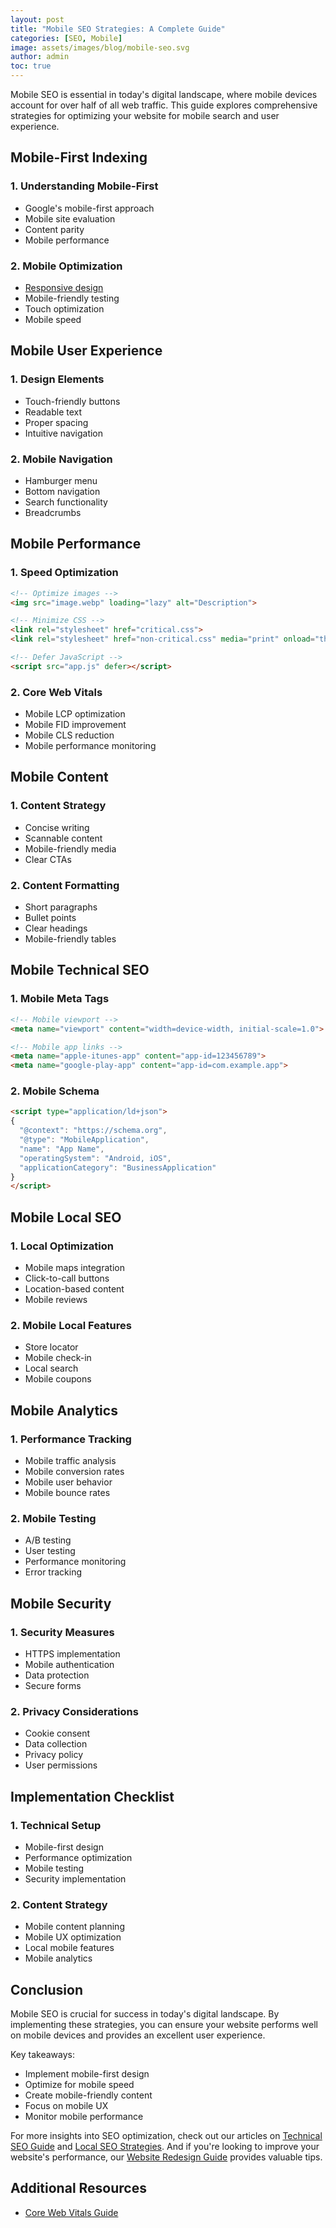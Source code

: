 ```yaml
---
layout: post
title: "Mobile SEO Strategies: A Complete Guide"
categories: [SEO, Mobile]
image: assets/images/blog/mobile-seo.svg
author: admin
toc: true
---
```


Mobile SEO is essential in today's digital landscape, where mobile devices account for over half of all web traffic. This guide explores comprehensive strategies for optimizing your website for mobile search and user experience.

## Mobile-First Indexing

### 1. Understanding Mobile-First
- Google's mobile-first approach
- Mobile site evaluation
- Content parity
- Mobile performance

### 2. Mobile Optimization
- [Responsive design](/mastering-responsive-web-design)
- Mobile-friendly testing
- Touch optimization
- Mobile speed

## Mobile User Experience

### 1. Design Elements
- Touch-friendly buttons
- Readable text
- Proper spacing
- Intuitive navigation

### 2. Mobile Navigation
- Hamburger menu
- Bottom navigation
- Search functionality
- Breadcrumbs

## Mobile Performance

### 1. Speed Optimization
```html
<!-- Optimize images -->
<img src="image.webp" loading="lazy" alt="Description">

<!-- Minimize CSS -->
<link rel="stylesheet" href="critical.css">
<link rel="stylesheet" href="non-critical.css" media="print" onload="this.media='all'">

<!-- Defer JavaScript -->
<script src="app.js" defer></script>
```

### 2. Core Web Vitals
- Mobile LCP optimization
- Mobile FID improvement
- Mobile CLS reduction
- Mobile performance monitoring

## Mobile Content

### 1. Content Strategy
- Concise writing
- Scannable content
- Mobile-friendly media
- Clear CTAs

### 2. Content Formatting
- Short paragraphs
- Bullet points
- Clear headings
- Mobile-friendly tables

## Mobile Technical SEO

### 1. Mobile Meta Tags
```html
<!-- Mobile viewport -->
<meta name="viewport" content="width=device-width, initial-scale=1.0">

<!-- Mobile app links -->
<meta name="apple-itunes-app" content="app-id=123456789">
<meta name="google-play-app" content="app-id=com.example.app">
```

### 2. Mobile Schema
```html
<script type="application/ld+json">
{
  "@context": "https://schema.org",
  "@type": "MobileApplication",
  "name": "App Name",
  "operatingSystem": "Android, iOS",
  "applicationCategory": "BusinessApplication"
}
</script>
```

## Mobile Local SEO

### 1. Local Optimization
- Mobile maps integration
- Click-to-call buttons
- Location-based content
- Mobile reviews

### 2. Mobile Local Features
- Store locator
- Mobile check-in
- Local search
- Mobile coupons

## Mobile Analytics

### 1. Performance Tracking
- Mobile traffic analysis
- Mobile conversion rates
- Mobile user behavior
- Mobile bounce rates

### 2. Mobile Testing
- A/B testing
- User testing
- Performance monitoring
- Error tracking

## Mobile Security

### 1. Security Measures
- HTTPS implementation
- Mobile authentication
- Data protection
- Secure forms

### 2. Privacy Considerations
- Cookie consent
- Data collection
- Privacy policy
- User permissions

## Implementation Checklist

### 1. Technical Setup
- Mobile-first design
- Performance optimization
- Mobile testing
- Security implementation

### 2. Content Strategy
- Mobile content planning
- Mobile UX optimization
- Local mobile features
- Mobile analytics

## Conclusion
Mobile SEO is crucial for success in today's digital landscape. By implementing these strategies, you can ensure your website performs well on mobile devices and provides an excellent user experience.

Key takeaways:
- Implement mobile-first design
- Optimize for mobile speed
- Create mobile-friendly content
- Focus on mobile UX
- Monitor mobile performance

For more insights into SEO optimization, check out our articles on [Technical SEO Guide](/technical-seo-guide/) and [Local SEO Strategies](/local-seo-strategies/). And if you're looking to improve your website's performance, our [Website Redesign Guide](/website-redesign-guide/) provides valuable tips.

## Additional Resources

- [Core Web Vitals Guide](/core-web-vitals-guide/)
 